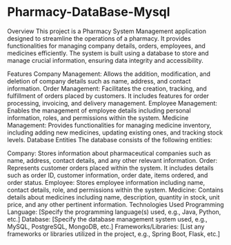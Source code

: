 # Pharmacy-DataBase-Mysql
Overview
This project is a Pharmacy System Management application designed to streamline the operations of a pharmacy. It provides functionalities for managing company details, orders, employees, and medicines efficiently. The system is built using a database to store and manage crucial information, ensuring data integrity and accessibility.

Features
Company Management: Allows the addition, modification, and deletion of company details such as name, address, and contact information.
Order Management: Facilitates the creation, tracking, and fulfillment of orders placed by customers. It includes features for order processing, invoicing, and delivery management.
Employee Management: Enables the management of employee details including personal information, roles, and permissions within the system.
Medicine Management: Provides functionalities for managing medicine inventory, including adding new medicines, updating existing ones, and tracking stock levels.
Database Entities
The database consists of the following entities:

Company: Stores information about pharmaceutical companies such as name, address, contact details, and any other relevant information.
Order: Represents customer orders placed within the system. It includes details such as order ID, customer information, order date, items ordered, and order status.
Employee: Stores employee information including name, contact details, role, and permissions within the system.
Medicine: Contains details about medicines including name, description, quantity in stock, unit price, and any other pertinent information.
Technologies Used
Programming Language: [Specify the programming language(s) used, e.g., Java, Python, etc.]
Database: [Specify the database management system used, e.g., MySQL, PostgreSQL, MongoDB, etc.]
Frameworks/Libraries: [List any frameworks or libraries utilized in the project, e.g., Spring Boot, Flask, etc.]

